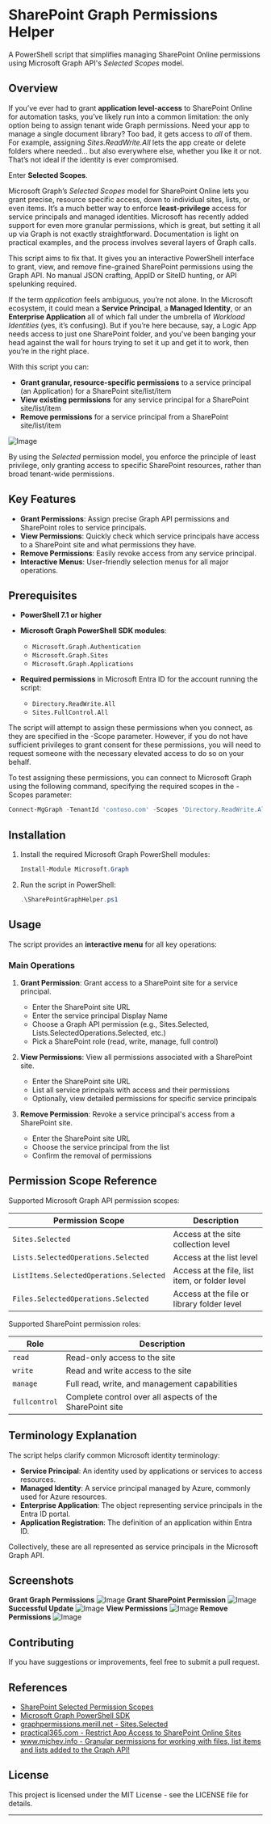 

# SharePoint Graph Permissions Helper

A PowerShell script that simplifies managing SharePoint Online permissions using Microsoft Graph API's *Selected Scopes* model.

## Overview
If you’ve ever had to grant **application level-access** to SharePoint Online for automation tasks, you’ve likely run into a common limitation: the only option being to assign tenant wide Graph permissions. Need your app to manage a single document library? Too bad, it gets access to *all* of them. For example, assigning *Sites.ReadWrite.All* lets the app create or delete folders where needed... but also everywhere else, whether you like it or not. That’s not ideal if the identity is ever compromised.

Enter **Selected Scopes**.

Microsoft Graph’s *Selected Scopes* model for SharePoint Online lets you grant precise, resource specific access, down to individual sites, lists, or even items. It’s a much better way to enforce **least-privilege** access for service principals and managed identities. Microsoft has recently added support for even more granular permissions, which is great, but setting it all up via Graph is not exactly straightforward. Documentation is light on practical examples, and the process involves several layers of Graph calls.

This script aims to fix that. It gives you an interactive PowerShell interface to grant, view, and remove fine-grained SharePoint permissions using the Graph API. No manual JSON crafting, AppID or SiteID hunting, or API spelunking required.

If the term *application* feels ambiguous, you’re not alone. In the Microsoft ecosystem, it could mean a **Service Principal**, a **Managed Identity**, or an **Enterprise Application** all of which fall under the umbrella of *Workload Identities* (yes, it’s confusing). But if you’re here because, say, a Logic App needs access to just one SharePoint folder, and you've been banging your head against the wall for hours trying to set it up and get it to work, then you’re in the right place.

With this script you can:

* **Grant granular, resource-specific permissions** to a service principal (an Application) for a SharePoint site/list/item
* **View existing permissions** for any service principal for a SharePoint site/list/item
* **Remove permissions** for a service principal from a SharePoint site/list/item

![Image](https://github.com/user-attachments/assets/5fa1530f-e80c-4af8-8c63-47f5de0135bb)

By using the *Selected* permission model, you enforce the principle of least privilege, only granting access to specific SharePoint resources, rather than broad tenant-wide permissions.

## Key Features

* **Grant Permissions**: Assign precise Graph API permissions and SharePoint roles to service principals.
* **View Permissions**: Quickly check which service principals have access to a SharePoint site and what permissions they have.
* **Remove Permissions**: Easily revoke access from any service principal.
* **Interactive Menus**: User-friendly selection menus for all major operations.

## Prerequisites

* **PowerShell 7.1 or higher**
* **Microsoft Graph PowerShell SDK modules**:

  * `Microsoft.Graph.Authentication`
  * `Microsoft.Graph.Sites`
  * `Microsoft.Graph.Applications`
* **Required permissions** in Microsoft Entra ID for the account running the script:
  - `Directory.ReadWrite.All`
  - `Sites.FullControl.All`

The script will attempt to assign these permissions when you connect, as they are specified in the -Scope parameter. However, if you do not have sufficient privileges to grant consent for these permissions, you will need to request someone with the necessary elevated access to do so on your behalf.

To test assigning these permissions, you can connect to Microsoft Graph using the following command, specifying the required scopes in the -Scopes parameter:

```powershell
Connect-MgGraph -TenantId 'contoso.com' -Scopes 'Directory.ReadWrite.All', 'Sites.FullControl.All'
```

## Installation

1. Install the required Microsoft Graph PowerShell modules:

   ```powershell
   Install-Module Microsoft.Graph
   ```

2. Run the script in PowerShell:

   ```powershell
   .\SharePointGraphHelper.ps1
   ```

## Usage

The script provides an **interactive menu** for all key operations:

### Main Operations

1. **Grant Permission**: Grant access to a SharePoint site for a service principal.

   * Enter the SharePoint site URL
   * Enter the service principal Display Name
   * Choose a Graph API permission (e.g., Sites.Selected, Lists.SelectedOperations.Selected, etc.)
   * Pick a SharePoint role (read, write, manage, full control)

2. **View Permissions**: View all permissions associated with a SharePoint site.

   * Enter the SharePoint site URL
   * List all service principals with access and their permissions
   * Optionally, view detailed permissions for specific service principals

3. **Remove Permission**: Revoke a service principal's access from a SharePoint site.

   * Enter the SharePoint site URL
   * Choose the service principal from the list
   * Confirm the removal of permissions

## Permission Scope Reference

Supported Microsoft Graph API permission scopes:

| Permission Scope                        | Description                                    |
| --------------------------------------- | ---------------------------------------------- |
| `Sites.Selected`                        | Access at the site collection level            |
| `Lists.SelectedOperations.Selected`     | Access at the list level                       |
| `ListItems.SelectedOperations.Selected` | Access at the file, list item, or folder level |
| `Files.SelectedOperations.Selected`     | Access at the file or library folder level     |

Supported SharePoint permission roles:

| Role          | Description                                              |
| ------------- | -------------------------------------------------------- |
| `read`        | Read-only access to the site                             |
| `write`       | Read and write access to the site                        |
| `manage`      | Full read, write, and management capabilities            |
| `fullcontrol` | Complete control over all aspects of the SharePoint site |

## Terminology Explanation

The script helps clarify common Microsoft identity terminology:

* **Service Principal**: An identity used by applications or services to access resources.
* **Managed Identity**: A service principal managed by Azure, commonly used for Azure resources.
* **Enterprise Application**: The object representing service principals in the Entra ID portal.
* **Application Registration**: The definition of an application within Entra ID.

Collectively, these are all represented as service principals in the Microsoft Graph API.

## Screenshots

**Grant Graph Permissions** ![Image](https://github.com/user-attachments/assets/488c6a60-8450-4555-bd2c-94f79ba0a998)
**Grant SharePoint Permission** ![Image](https://github.com/user-attachments/assets/b01a3846-8fd0-4c37-bce5-429fc036b913)
**Successful Update** ![Image](https://github.com/user-attachments/assets/07b90e3b-843c-44c1-8040-808061abf9be)
**View Permissions** ![Image](https://github.com/user-attachments/assets/9e466a59-ccdf-4350-bc08-e9f61ed6da0d)
**Remove Permissions** ![Image](https://github.com/user-attachments/assets/c7632945-5778-4be5-a454-66aa82d15f38)

## Contributing

If you have suggestions or improvements, feel free to submit a pull request.

## References

* [SharePoint Selected Permission Scopes](https://learn.microsoft.com/en-us/graph/permissions-selected-overview?tabs=http)
* [Microsoft Graph PowerShell SDK](https://github.com/microsoftgraph/msgraph-sdk-powershell)
* [graphpermissions.merill.net - Sites.Selected](https://graphpermissions.merill.net/permission/Sites.Selected?tabs=apiv1%2CdocumentSetVersion1)
* [practical365.com - Restrict App Access to SharePoint Online Sites](https://practical365.com/restrict-app-access-to-sharepoint-sites)
* [www.michev.info - Granular permissions for working with files, list items and lists added to the Graph API!](https://www.michev.info/blog/post/6074/granular-permissions-for-working-with-files-list-items-and-lists-added-to-the-graph-api)

## License

This project is licensed under the MIT License - see the LICENSE file for details.

---
